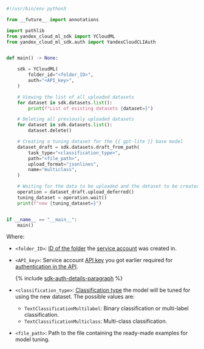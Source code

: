 ```python
#!/usr/bin/env python3

from __future__ import annotations

import pathlib
from yandex_cloud_ml_sdk import YCloudML
from yandex_cloud_ml_sdk.auth import YandexCloudCLIAuth


def main() -> None:

    sdk = YCloudML(
        folder_id="<folder_ID>",
        auth="<API_key>",
    )

    # Viewing the list of all uploaded datasets
    for dataset in sdk.datasets.list():
        print(f"List of existing datasets {dataset=}")

    # Deleting all previously uploaded datasets
    for dataset in sdk.datasets.list():
        dataset.delete()

    # Creating a tuning dataset for the {{ gpt-lite }} base model
    dataset_draft = sdk.datasets.draft_from_path(
        task_type="<classification_type>",
        path="<file_path>",
        upload_format="jsonlines",
        name="multiclass",
    )

    # Waiting for the data to be uploaded and the dataset to be created
    operation = dataset_draft.upload_deferred()
    tuning_dataset = operation.wait()
    print(f"new {tuning_dataset=}")


if __name__ == "__main__":
    main()
```

Where:

* `<folder_ID>`: [ID of the folder](../../../resource-manager/operations/folder/get-id.md) the [service account](../../../iam/concepts/users/service-accounts.md) was created in.
* `<API_key>`: Service account [API key](../../../iam/concepts/authorization/api-key.md) you got earlier required for [authentication in the API](../../../ai-studio/api-ref/authentication.md).

    {% include [sdk-auth-details-paragraph](../sdk-auth-details-paragraph.md) %}
* `<classification_type>`: [Classification type](../../../ai-studio/concepts/classifier/index.md) the model will be tuned for using the new dataset. The possible values are:

    * `TextClassificationMultilabel`: Binary classification or multi-label classification.
    * `TextClassificationMulticlass`: Multi-class classification.
* `<file_path>`: Path to the file containing the ready-made examples for model tuning.